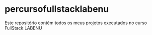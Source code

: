 # percursofullstacklabenu
Este repositório contém todos os meus projetos executados no curso FullStack LABENU
